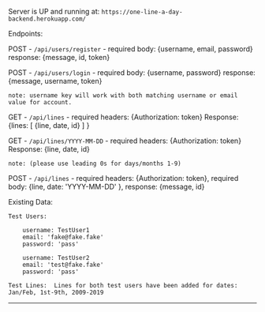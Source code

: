 Server is UP and running at:
`https://one-line-a-day-backend.herokuapp.com/`

Endpoints:

POST - `/api/users/register` -
required body: {username, email, password}
response: {message, id, token}

POST - `/api/users/login` -
required body: {username, password}
response: {message, username, token}

    note: username key will work with both matching username or email value for account.

GET - `/api/lines` -
required headers: {Authorization: token}
Response: {lines: [ {line, date, id} ] }

GET - `/api/lines/YYYY-MM-DD` -
required headers: {Authorization: token}
Response: {line, date, id}

    note: (please use leading 0s for days/months 1-9)

POST - `/api/lines` -
required headers: {Authorization: token},
required body: {line, date: 'YYYY-MM-DD' },
response: {message, id}

Existing Data:

    Test Users:

        username: TestUser1
        email: 'fake@fake.fake'
        password: 'pass'

        username: TestUser2
        email: 'test@fake.fake'
        password: 'pass'

    Test Lines:  Lines for both test users have been added for dates: Jan/Feb, 1st-9th, 2009-2019

---
